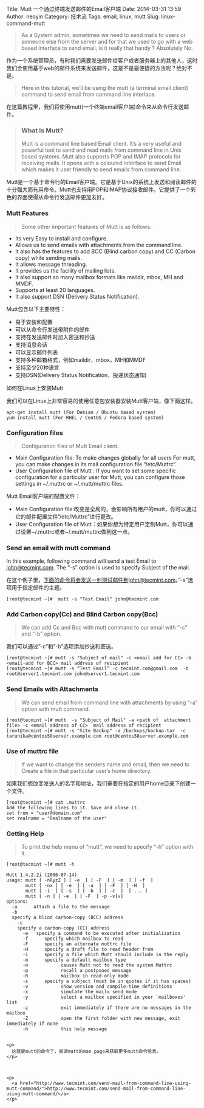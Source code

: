 Title: Mutt 一个通过终端发送邮件的Email客户端
Date: 2014-03-31 13:59
Author: neoyin
Category: 技术流
Tags: email, linux, mutt
Slug: linux-command-mutt

> As a System admin, sometimes we need to send mails to users or
someone else from the server and for that we used to go with a web based
interface to send email, is it really that handy ? Absolutely No.

作为一个系统管理员，有时我们需要发送邮件给客户或者服务器上的其他人，这时我们会使用基于web的邮件系统来发送邮件，这是不是最便捷的方法呢？绝对不是。

> Here in this tutorial, we’ll be using the mutt (a terminal email
> client) command to send email from command line interlace.

在这篇教程里，我们将使用mutt(一个终端email客户端)命令来从命令行发送邮件。

> ### What is Mutt?
>
> Mutt is a command line based Email client. It’s a very useful and
> powerful tool to send and read mails from command line in Unix based
> systems. Mutt also supports POP and IMAP protocols for receiving
> mails. It opens with a coloured interface to send Email which makes it
> user friendly to send emails from command line.

Mutt是一个基于命令行的Email客户端。它是基于Unix的系统上发送和阅读邮件的十分强大而有用命令。Mutt也支持用POP和IMAP协议接收邮件。它提供了一个彩色的界面使得从命令行发送邮件更加友好。

<!--more-->

### Mutt Features

> Some other important features of Mutt is as follows:

-   Its very Easy to install and configure.
-   Allows us to send emails with attachments from the command line.
-   It also has the features to add BCC (Blind carbon copy) and CC
    (Carbon copy) while sending mails.
-   It allows message threading.
-   It provides us the facility of mailing lists.
-   It also support so many mailbox formats like maildir, mbox, MH and
    MMDF.
-   Supports at least 20 languages.
-   It also support DSN (Delivery Status Notification).

Mutt包含以下主要特性：

-   易于安装和配置
-   可以从命令行发送带附件的邮件
-   支持在发送邮件时加入密送和抄送
-   支持消息会话
-   可以显示邮件列表
-   支持多种邮箱格式，例如maildir，mbox，MH和MMDF
-   支持至少20种语言
-   支持DSN(Delivery Status Notification，投递状态通知)

如何在Linux上安装Mutt

我们可以在Linux上非常容易的使用任意包安装器安装Mutt客户端，像下面这样。

    apt-get install mutt (For Debian / Ubuntu based system)
    yum install mutt (For RHEL / CentOS / Fedora based system)

### Configuration files

> Configuration files of Mutt Email client.

-   Main Configuration file: To make changes globally for all users For
    mutt, you can make changes in its mail configuration file
    “/etc/Muttrc“.
-   User Configuration file of Mutt : If you want to set some specific
    configuration for a particular user for Mutt, you can configure
    those settings in \~/.muttrc or \~/.mutt/muttrc files.

Mutt Email客户端的配置文件：

-   Main Configuration
    file:改变是全局的，会影响所有用户的mutt，你可以通过它的邮件配置文件”/etc/Muttrc”进行更改。
-   User Configuration file of
    Mutt：如果你想为特定用户定制Mutt，你可以通过设置\~/.muttrc或者\~/.mutt/muttrc做到这一点。

### Send an email with mutt command

In this example, following command will send a test Email to
john@tecmint.com. The “-s” option is used to specify Subject of the
mail.

在这个例子里，下面的命令将会发送一封测试邮件到john@tecmint.com。”-s”选项用于指定邮件的主题。

`[root@tecmint ~]#  mutt -s "Test Email" john@tecmint.com`

### Add Carbon copy(Cc) and Blind Carbon copy(Bcc)

> We can add Cc and Bcc with mutt command to our email with “-c” and
> “-b” option.

我们可以通过”-c”和”-b”选项添加抄送和密送。

    [root@tecmint ~]# mutt -s "Subject of mail" -c <email add for CC> -b <email-add for BCC> mail address of recipient
    [root@tecmint ~]# mutt -s “Test Email” -c tecmint.com@gmail.com  -b root@server1.tecmint.com john@server1.tecmint.com

### Send Emails with Attachments

> We can send email from command line with attachments by using “-a”
> option with mutt command.

    [root@tecmint ~]# mutt  -s "Subject of Mail" -a <path of  attachment file> -c <email address of CC>  mail address of recipient
    [root@tecmint ~]# mutt -s "Site Backup" -a /backups/backup.tar  -c tarunika@centos58server.example.com root@centos58server.example.com

### Use of muttrc file

> If we want to change the senders name and email, then we need to
> Create a file in that particular user’s home directory.

如果我们想改变发送人的名字和地址，我们需要在指定的用户home目录下创建一个文件。

    [root@tecmint ~]# cat .muttrc
    Add the following lines to it. Save and close it.
    set from = "user@domain.com"
    set realname = "Realname of the user"

### Getting Help

> To print the help menu of “mutt”, we need to specify “-h” option with
> it.

    [root@tecmint ~]# mutt -h

    Mutt 1.4.2.2i (2006-07-14)
    usage: mutt [ -nRyzZ ] [ -e  ] [ -F  ] [ -m  ] [ -f  ]
           mutt [ -nx ] [ -e  ] [ -a  ] [ -F  ] [ -H  ] 
           mutt [ -i  ] [ -s  ] [ -b  ] [ -c  ]  [ ... ]
           mutt [ -n ] [ -e  ] [ -F  ] -p -v[v]
    options:
      -a      attach a file to the message
      -b 
      specify a blind carbon-copy (BCC) address
        -c 
        specify a carbon-copy (CC) address
          -e   specify a command to be executed after initialization
          -f      specify which mailbox to read
          -F      specify an alternate muttrc file
          -H      specify a draft file to read header from
          -i      specify a file which Mutt should include in the reply
          -m      specify a default mailbox type
          -n            causes Mutt not to read the system Muttrc
          -p            recall a postponed message
          -R            mailbox in read-only mode
          -s      specify a subject (must be in quotes if it has spaces)
          -v            show version and compile-time definitions
          -x            simulate the mailx send mode
          -y            select a mailbox specified in your `mailboxes' list
          -z            exit immediately if there are no messages in the mailbox
          -Z            open the first folder with new message, exit immediately if none
          -h            this help message
        

    <p>
      这就是mutt的命令了，阅读mutt的man page来获取更多mutt命令信息。
    </p>



    <p>
      <a href="http://www.tecmint.com/send-mail-from-command-line-using-mutt-command/">http://www.tecmint.com/send-mail-from-command-line-using-mutt-command/</a>
    </p>

